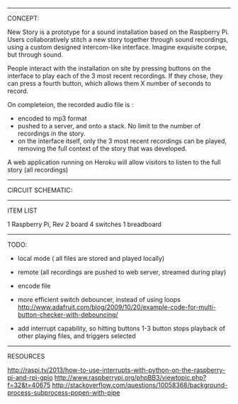 ************************************************************


CONCEPT:


New Story is a prototype for a sound installation based on the Raspberry Pi. 
Users collaboratively stitch a new story together through sound recordings, using a custom designed intercom-like interface.
Imagine exquisite corpse, but through sound.

People interact with the installation on site by pressing buttons on the interface to play each of the 3 most recent recordings.
If they chose, they can press a fourth button, which allows them X number of seconds to record.

On completeion, the recorded audio file is : 

- encoded to mp3 format
- pushed to a server, and onto a stack. No limit to the number of recordings in the story.
- on the interface itself, only the 3 most recent recordings can be played, removing the full context of the story that was developed.

A web application running on Heroku will allow visitors to listen to the full story (all recordings)

************************************************************


CIRCUIT SCHEMATIC:



************************************************************


ITEM LIST 

1 Raspberry Pi, Rev 2 board
4 switches
1 breadboard




************************************************************


TODO: 

- local mode ( all files are stored and played locally)
- remote (all recordings are pushed to web server, streamed during play)
- encode file

- more efficient switch debouncer, instead of using loops
http://www.adafruit.com/blog/2009/10/20/example-code-for-multi-button-checker-with-debouncing/

- add interrupt capability, so hitting buttons 1-3 button stops playback of other playing files, and triggers selected 



************************************************************

RESOURCES

http://raspi.tv/2013/how-to-use-interrupts-with-python-on-the-raspberry-pi-and-rpi-gpio
http://www.raspberrypi.org/phpBB3/viewtopic.php?f=32&t=40675
http://stackoverflow.com/questions/10058368/background-process-subprocess-popen-with-pipe

